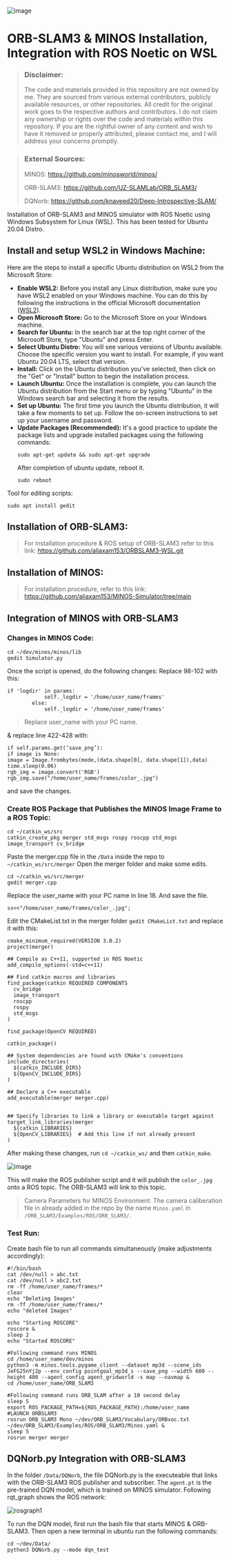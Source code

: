 ![image](https://github.com/aliaxam153/ORB-SLAM3-on-Ubuntu-20.04-WSL/assets/146977640/36985e28-ca95-4dbd-9fdd-ffb67b606691)

# ORB-SLAM3 & MINOS Installation, Integration with ROS Noetic on WSL 
> ### Disclaimer:
>
> The code and materials provided in this repository are not owned by me. They are sourced from various external contributors, publicly available resources, or other repositories. All credit for the original
> work goes to the respective authors and contributors. I do not claim any ownership or rights over the code and materials within this repository.
> If you are the rightful owner of any content and wish to have it removed or properly attributed, please contact me, and I will address your concerns promptly.

> ### External Sources:
> 
> MINOS: https://github.com/minosworld/minos/
>
> ORB-SLAM3: https://github.com/UZ-SLAMLab/ORB_SLAM3/
>
> DQNorb: https://github.com/knaveed20/Deep-Introspective-SLAM/


Installation of ORB-SLAM3 and MINOS simulator with ROS Noetic using Windows Subsystem for Linux (WSL). This has been tested for Ubuntu 20.04 Distro.

## Install and setup WSL2 in Windows Machine:
Here are the steps to install a specific Ubuntu distribution on WSL2 from the Microsoft Store:
- **Enable WSL2:** Before you install any Linux distribution, make sure you have WSL2 enabled on your Windows machine. You can do this by following the instructions in the official Microsoft documentation ([WSL2](https://learn.microsoft.com/en-us/windows/wsl/install)).
- **Open Microsoft Store:** Go to the Microsoft Store on your Windows machine.
- **Search for Ubuntu:** In the search bar at the top right corner of the Microsoft Store, type "Ubuntu" and press Enter.
- **Select Ubuntu Distro:** You will see various versions of Ubuntu available. Choose the specific version you want to install. For example, if you want Ubuntu 20.04 LTS, select that version.
- **Install:** Click on the Ubuntu distribution you've selected, then click on the "Get" or "Install" button to begin the installation process.
- **Launch Ubuntu:** Once the installation is complete, you can launch the Ubuntu distribution from the Start menu or by typing "Ubuntu" in the Windows search bar and selecting it from the results.
- **Set up Ubuntu:** The first time you launch the Ubuntu distribution, it will take a few moments to set up. Follow the on-screen instructions to set up your username and password.
- **Update Packages (Recommended):** It's a good practice to update the package lists and upgrade installed packages using the following commands:
  ```
  sudo apt-get update && sudo apt-get upgrade
  ```
  After completion of ubuntu update, reboot it.
  ```
  sudo reboot
  ```
Tool for editing scripts:
```
sudo apt install gedit

```
## Installation of ORB-SLAM3:
> For installation procedure & ROS setup of ORB-SLAM3 refer to this link: https://github.com/aliaxam153/ORBSLAM3-WSL.git

## Installation of MINOS:
> For installation procedure, refer to this link: https://github.com/aliaxam153/MINOS-Simulator/tree/main

## Integration of MINOS with ORB-SLAM3
### Changes in MINOS Code:
```
cd ~/dev/minos/minos/lib
gedit Simulator.py
```
Once the script is opened, do the following changes:
Replace 98-102 with this:
```
if 'logdir' in params:
            self._logdir = '/home/user_name/frames' 
        else:
            self._logdir = '/home/user_name/frames'
```
> Replace user_name with your PC name.

& replace line 422-428 with:

```
if self.params.get(‘save_png’):
if image is None:
image = Image.frombytes(mode,(data.shape[0], data.shape[1]),data)
time.sleep(0.06)
rgb_img = image.convert('RGB')
rgb_img.save("/home/user_name/frames/color_.jpg")
```
and save the changes.

### Create ROS Package that Publishes the MINOS Image Frame to a ROS Topic:
```
cd ~/catkin_ws/src
catkin_create_pkg merger std_msgs rospy roscpp std_msgs image_transport cv_bridge
```
Paste the merger.cpp file in the ```/Data``` inside the repo to ```~/catkin_ws/src/merger```
Open the merger folder and make some edits.
```
cd ~/catkin_ws/src/merger
gedit merger.cpp
```
Replace the user_name with your PC name in line 18. And save the file.
```
ss<<"/home/user_name/frames/color_.jpg";
```
Edit the CMakeList.txt in the merger folder ```gedit CMakeList.txt``` and replace it with this: 
```
cmake_minimum_required(VERSION 3.0.2)
project(merger)

## Compile as C++11, supported in ROS Noetic
add_compile_options(-std=c++11)

## Find catkin macros and libraries
find_package(catkin REQUIRED COMPONENTS
  cv_bridge
  image_transport
  roscpp
  rospy
  std_msgs
)

find_package(OpenCV REQUIRED)

catkin_package()

## System dependencies are found with CMake's conventions
include_directories(
  ${catkin_INCLUDE_DIRS}
  ${OpenCV_INCLUDE_DIRS}
)

## Declare a C++ executable
add_executable(merger merger.cpp)


## Specify libraries to link a library or executable target against
target_link_libraries(merger
  ${catkin_LIBRARIES}
  ${OpenCV_LIBRARIES}  # Add this line if not already present
)
```
After making these changes, run ```cd ~/catkin_ws/``` and then ```catkin_make```.


![image](https://github.com/aliaxam153/ORB-SLAM3-on-Ubuntu-20.04-WSL/assets/146977640/3c7529a6-cc14-46bb-a538-d305e5365578)

This will make the ROS publisher script and it will publish the ```color_.jpg``` onto a ROS topic. The ORB-SLAM3 will link to this topic.

> Camera Parameters for MINOS Environment:
> The camera caliberation file in already added in the repo by the name ```Minos.yaml``` in ```/ORB_SLAM3/Examples/ROS/ORB_SLAM3/```.

### Test Run:
Create bash file to run all commands simultaneously (make adjustments accordingly):

```
#!/bin/bash
cat /dev/null > abc.txt
cat /dev/null > abc2.txt
rm -ff /home/user_name/frames/*
clear
echo "Deleting Images"
rm -ff /home/user_name/frames/*
echo "deleted Images"

echo "Starting ROSCORE"
roscore &
sleep 2
echo "Started ROSCORE"

#Following command runs MINOS
cd /home/user_name/dev/minos
python3 -m minos.tools.pygame_client --dataset mp3d --scene_ids JeFG25nYj2p --env_config pointgoal_mp3d_s --save_png --width 600 --height 400 --agent_config agent_gridworld -s map --navmap &
cd /home/user_name/ORB_SLAM3

#Following command runs ORB_SLAM after a 10 second delay
sleep 5
export ROS_PACKAGE_PATH=${ROS_PACKAGE_PATH}:/home/user_name
#LAUNCH ORBSLAM3
rosrun ORB_SLAM3 Mono ~/dev/ORB_SLAM3/Vocabulary/ORBvoc.txt ~/dev/ORB_SLAM3/Examples/ROS/ORB_SLAM3/Minos.yaml &
sleep 5
rosrun merger merger
```
## DQNorb.py Integration with ORB-SLAM3

In the folder  ```/Data/DQNorb```, the file DQNorb.py is the executeable that links with the ORB-SLAM3 ROS publisher and subscriber. The ```agent.pt``` is the pre-trained DQN model, which is trained on
MINOS simulator. Following rqt_graph shows the ROS network:

![rosgraph1](https://github.com/aliaxam153/ORB-SLAM3-MINOS-on-Ubuntu-20.04-WSL/assets/146977640/19d1d1d1-b29e-40b1-9d7c-30ea1a16eef9)

To run the DQN model, first run the bash file that starts MINOS & ORB-SLAM3. Then open a new terminal in ubuntu run the following commands:
```
cd ~/dev/Data/
python3 DQNorb.py --mode dqn_test
```



